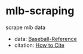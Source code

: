 # mlb-scraping
scrape mlb data

* data: [Baseball-Reference](https://www.baseball-reference.com/)
* citation: [How to Cite](https://www.baseball-reference.com/about/contact.shtml)

